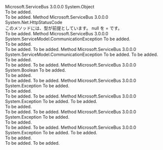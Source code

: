 <Type Name="MessagingExceptionHelper" FullName="Microsoft.ServiceBus.Messaging.MessagingExceptionHelper">
  <TypeSignature Language="C#" Value="public static class MessagingExceptionHelper" />
  <TypeSignature Language="ILAsm" Value=".class public auto ansi abstract sealed beforefieldinit MessagingExceptionHelper extends System.Object" />
  <TypeSignature Language="DocId" Value="T:Microsoft.ServiceBus.Messaging.MessagingExceptionHelper" />
  <TypeSignature Language="VB.NET" Value="Public Module MessagingExceptionHelper" />
  <TypeSignature Language="F#" Value="type MessagingExceptionHelper = class" />
  <AssemblyInfo>
    <AssemblyName>Microsoft.ServiceBus</AssemblyName>
    <AssemblyVersion>3.0.0.0</AssemblyVersion>
  </AssemblyInfo>
  <Base>
    <BaseTypeName>System.Object</BaseTypeName>
  </Base>
  <Interfaces />
  <Docs>
    <summary>To be added.</summary>
    <remarks>To be added.</remarks>
  </Docs>
  <Members>
    <Member MemberName="ConvertStatusCodeFromDetail">
      <MemberSignature Language="C#" Value="public static System.Net.HttpStatusCode ConvertStatusCodeFromDetail (string type);" />
      <MemberSignature Language="ILAsm" Value=".method public static hidebysig valuetype System.Net.HttpStatusCode ConvertStatusCodeFromDetail(string type) cil managed" />
      <MemberSignature Language="DocId" Value="M:Microsoft.ServiceBus.Messaging.MessagingExceptionHelper.ConvertStatusCodeFromDetail(System.String)" />
      <MemberSignature Language="VB.NET" Value="Public Function ConvertStatusCodeFromDetail (type As String) As HttpStatusCode" />
      <MemberSignature Language="F#" Value="static member ConvertStatusCodeFromDetail : string -&gt; System.Net.HttpStatusCode" Usage="Microsoft.ServiceBus.Messaging.MessagingExceptionHelper.ConvertStatusCodeFromDetail type" />
      <MemberType>Method</MemberType>
      <AssemblyInfo>
        <AssemblyName>Microsoft.ServiceBus</AssemblyName>
        <AssemblyVersion>3.0.0.0</AssemblyVersion>
      </AssemblyInfo>
      <ReturnValue>
        <ReturnType>System.Net.HttpStatusCode</ReturnType>
      </ReturnValue>
      <Parameters>
        <Parameter Name="type" Type="System.String" />
      </Parameters>
      <Docs>
        <param name="type"></param>
        <summary>
            このメソッドには、型が前提としています。 null を = です。
            </summary>
        <returns />
        <remarks>To be added.</remarks>
      </Docs>
    </Member>
    <Member MemberName="ConvertToCommunicationException">
      <MemberSignature Language="C#" Value="public static System.ServiceModel.CommunicationException ConvertToCommunicationException (Microsoft.ServiceBus.Messaging.MessagingException exception);" />
      <MemberSignature Language="ILAsm" Value=".method public static hidebysig class System.ServiceModel.CommunicationException ConvertToCommunicationException(class Microsoft.ServiceBus.Messaging.MessagingException exception) cil managed" />
      <MemberSignature Language="DocId" Value="M:Microsoft.ServiceBus.Messaging.MessagingExceptionHelper.ConvertToCommunicationException(Microsoft.ServiceBus.Messaging.MessagingException)" />
      <MemberSignature Language="VB.NET" Value="Public Function ConvertToCommunicationException (exception As MessagingException) As CommunicationException" />
      <MemberSignature Language="F#" Value="static member ConvertToCommunicationException : Microsoft.ServiceBus.Messaging.MessagingException -&gt; System.ServiceModel.CommunicationException" Usage="Microsoft.ServiceBus.Messaging.MessagingExceptionHelper.ConvertToCommunicationException exception" />
      <MemberType>Method</MemberType>
      <AssemblyInfo>
        <AssemblyName>Microsoft.ServiceBus</AssemblyName>
        <AssemblyVersion>3.0.0.0</AssemblyVersion>
      </AssemblyInfo>
      <ReturnValue>
        <ReturnType>System.ServiceModel.CommunicationException</ReturnType>
      </ReturnValue>
      <Parameters>
        <Parameter Name="exception" Type="Microsoft.ServiceBus.Messaging.MessagingException" />
      </Parameters>
      <Docs>
        <param name="exception">To be added.</param>
        <summary>To be added.</summary>
        <returns>To be added.</returns>
        <remarks>To be added.</remarks>
      </Docs>
    </Member>
    <Member MemberName="ConvertToCommunicationException">
      <MemberSignature Language="C#" Value="public static System.ServiceModel.CommunicationException ConvertToCommunicationException (Microsoft.ServiceBus.Messaging.MessagingException exception, out bool shouldFault);" />
      <MemberSignature Language="ILAsm" Value=".method public static hidebysig class System.ServiceModel.CommunicationException ConvertToCommunicationException(class Microsoft.ServiceBus.Messaging.MessagingException exception, [out] bool&amp; shouldFault) cil managed" />
      <MemberSignature Language="DocId" Value="M:Microsoft.ServiceBus.Messaging.MessagingExceptionHelper.ConvertToCommunicationException(Microsoft.ServiceBus.Messaging.MessagingException,System.Boolean@)" />
      <MemberSignature Language="VB.NET" Value="Public Function ConvertToCommunicationException (exception As MessagingException, ByRef shouldFault As Boolean) As CommunicationException" />
      <MemberSignature Language="F#" Value="static member ConvertToCommunicationException : Microsoft.ServiceBus.Messaging.MessagingException *  -&gt; System.ServiceModel.CommunicationException" Usage="Microsoft.ServiceBus.Messaging.MessagingExceptionHelper.ConvertToCommunicationException (exception, shouldFault)" />
      <MemberType>Method</MemberType>
      <AssemblyInfo>
        <AssemblyName>Microsoft.ServiceBus</AssemblyName>
        <AssemblyVersion>3.0.0.0</AssemblyVersion>
      </AssemblyInfo>
      <ReturnValue>
        <ReturnType>System.ServiceModel.CommunicationException</ReturnType>
      </ReturnValue>
      <Parameters>
        <Parameter Name="exception" Type="Microsoft.ServiceBus.Messaging.MessagingException" />
        <Parameter Name="shouldFault" Type="System.Boolean&amp;" RefType="out" />
      </Parameters>
      <Docs>
        <param name="exception">To be added.</param>
        <param name="shouldFault">To be added.</param>
        <summary>To be added.</summary>
        <returns>To be added.</returns>
        <remarks>To be added.</remarks>
      </Docs>
    </Member>
    <Member MemberName="IsWrappedExceptionTransient">
      <MemberSignature Language="C#" Value="public static bool IsWrappedExceptionTransient (this Exception exception);" />
      <MemberSignature Language="ILAsm" Value=".method public static hidebysig bool IsWrappedExceptionTransient(class System.Exception exception) cil managed" />
      <MemberSignature Language="DocId" Value="M:Microsoft.ServiceBus.Messaging.MessagingExceptionHelper.IsWrappedExceptionTransient(System.Exception)" />
      <MemberSignature Language="F#" Value="static member IsWrappedExceptionTransient : Exception -&gt; bool" Usage="Microsoft.ServiceBus.Messaging.MessagingExceptionHelper.IsWrappedExceptionTransient exception" />
      <MemberType>Method</MemberType>
      <AssemblyInfo>
        <AssemblyName>Microsoft.ServiceBus</AssemblyName>
        <AssemblyVersion>3.0.0.0</AssemblyVersion>
      </AssemblyInfo>
      <ReturnValue>
        <ReturnType>System.Boolean</ReturnType>
      </ReturnValue>
      <Parameters>
        <Parameter Name="exception" Type="System.Exception" RefType="this" />
      </Parameters>
      <Docs>
        <param name="exception">To be added.</param>
        <summary>To be added.</summary>
        <returns>To be added.</returns>
        <remarks>To be added.</remarks>
      </Docs>
    </Member>
    <Member MemberName="Unwrap">
      <MemberSignature Language="C#" Value="public static Exception Unwrap (System.ServiceModel.CommunicationException exception);" />
      <MemberSignature Language="ILAsm" Value=".method public static hidebysig class System.Exception Unwrap(class System.ServiceModel.CommunicationException exception) cil managed" />
      <MemberSignature Language="DocId" Value="M:Microsoft.ServiceBus.Messaging.MessagingExceptionHelper.Unwrap(System.ServiceModel.CommunicationException)" />
      <MemberSignature Language="F#" Value="static member Unwrap : System.ServiceModel.CommunicationException -&gt; Exception" Usage="Microsoft.ServiceBus.Messaging.MessagingExceptionHelper.Unwrap exception" />
      <MemberType>Method</MemberType>
      <AssemblyInfo>
        <AssemblyName>Microsoft.ServiceBus</AssemblyName>
        <AssemblyVersion>3.0.0.0</AssemblyVersion>
      </AssemblyInfo>
      <ReturnValue>
        <ReturnType>System.Exception</ReturnType>
      </ReturnValue>
      <Parameters>
        <Parameter Name="exception" Type="System.ServiceModel.CommunicationException" />
      </Parameters>
      <Docs>
        <param name="exception">To be added.</param>
        <summary>To be added.</summary>
        <returns>To be added.</returns>
        <remarks>To be added.</remarks>
      </Docs>
    </Member>
    <Member MemberName="Unwrap">
      <MemberSignature Language="C#" Value="public static Exception Unwrap (System.ServiceModel.CommunicationException exception, bool isCancelling);" />
      <MemberSignature Language="ILAsm" Value=".method public static hidebysig class System.Exception Unwrap(class System.ServiceModel.CommunicationException exception, bool isCancelling) cil managed" />
      <MemberSignature Language="DocId" Value="M:Microsoft.ServiceBus.Messaging.MessagingExceptionHelper.Unwrap(System.ServiceModel.CommunicationException,System.Boolean)" />
      <MemberSignature Language="F#" Value="static member Unwrap : System.ServiceModel.CommunicationException * bool -&gt; Exception" Usage="Microsoft.ServiceBus.Messaging.MessagingExceptionHelper.Unwrap (exception, isCancelling)" />
      <MemberType>Method</MemberType>
      <AssemblyInfo>
        <AssemblyName>Microsoft.ServiceBus</AssemblyName>
        <AssemblyVersion>3.0.0.0</AssemblyVersion>
      </AssemblyInfo>
      <ReturnValue>
        <ReturnType>System.Exception</ReturnType>
      </ReturnValue>
      <Parameters>
        <Parameter Name="exception" Type="System.ServiceModel.CommunicationException" />
        <Parameter Name="isCancelling" Type="System.Boolean" />
      </Parameters>
      <Docs>
        <param name="exception">To be added.</param>
        <param name="isCancelling">To be added.</param>
        <summary>To be added.</summary>
        <returns>To be added.</returns>
        <remarks>To be added.</remarks>
      </Docs>
    </Member>
    <Member MemberName="UnwrapWithoutInnerFault">
      <MemberSignature Language="C#" Value="public static Exception UnwrapWithoutInnerFault (System.ServiceModel.CommunicationException exception);" />
      <MemberSignature Language="ILAsm" Value=".method public static hidebysig class System.Exception UnwrapWithoutInnerFault(class System.ServiceModel.CommunicationException exception) cil managed" />
      <MemberSignature Language="DocId" Value="M:Microsoft.ServiceBus.Messaging.MessagingExceptionHelper.UnwrapWithoutInnerFault(System.ServiceModel.CommunicationException)" />
      <MemberSignature Language="F#" Value="static member UnwrapWithoutInnerFault : System.ServiceModel.CommunicationException -&gt; Exception" Usage="Microsoft.ServiceBus.Messaging.MessagingExceptionHelper.UnwrapWithoutInnerFault exception" />
      <MemberType>Method</MemberType>
      <AssemblyInfo>
        <AssemblyName>Microsoft.ServiceBus</AssemblyName>
        <AssemblyVersion>3.0.0.0</AssemblyVersion>
      </AssemblyInfo>
      <ReturnValue>
        <ReturnType>System.Exception</ReturnType>
      </ReturnValue>
      <Parameters>
        <Parameter Name="exception" Type="System.ServiceModel.CommunicationException" />
      </Parameters>
      <Docs>
        <param name="exception">To be added.</param>
        <summary>To be added.</summary>
        <returns>To be added.</returns>
        <remarks>To be added.</remarks>
      </Docs>
    </Member>
    <Member MemberName="UnwrapWithoutInnerFault">
      <MemberSignature Language="C#" Value="public static Exception UnwrapWithoutInnerFault (System.ServiceModel.CommunicationException exception, bool isCancelling);" />
      <MemberSignature Language="ILAsm" Value=".method public static hidebysig class System.Exception UnwrapWithoutInnerFault(class System.ServiceModel.CommunicationException exception, bool isCancelling) cil managed" />
      <MemberSignature Language="DocId" Value="M:Microsoft.ServiceBus.Messaging.MessagingExceptionHelper.UnwrapWithoutInnerFault(System.ServiceModel.CommunicationException,System.Boolean)" />
      <MemberSignature Language="F#" Value="static member UnwrapWithoutInnerFault : System.ServiceModel.CommunicationException * bool -&gt; Exception" Usage="Microsoft.ServiceBus.Messaging.MessagingExceptionHelper.UnwrapWithoutInnerFault (exception, isCancelling)" />
      <MemberType>Method</MemberType>
      <AssemblyInfo>
        <AssemblyName>Microsoft.ServiceBus</AssemblyName>
        <AssemblyVersion>3.0.0.0</AssemblyVersion>
      </AssemblyInfo>
      <ReturnValue>
        <ReturnType>System.Exception</ReturnType>
      </ReturnValue>
      <Parameters>
        <Parameter Name="exception" Type="System.ServiceModel.CommunicationException" />
        <Parameter Name="isCancelling" Type="System.Boolean" />
      </Parameters>
      <Docs>
        <param name="exception">To be added.</param>
        <param name="isCancelling">To be added.</param>
        <summary>To be added.</summary>
        <returns>To be added.</returns>
        <remarks>To be added.</remarks>
      </Docs>
    </Member>
  </Members>
</Type>